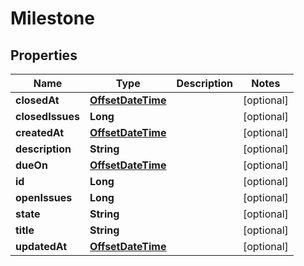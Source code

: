 
# Milestone

## Properties
Name | Type | Description | Notes
------------ | ------------- | ------------- | -------------
**closedAt** | [**OffsetDateTime**](OffsetDateTime.md) |  |  [optional]
**closedIssues** | **Long** |  |  [optional]
**createdAt** | [**OffsetDateTime**](OffsetDateTime.md) |  |  [optional]
**description** | **String** |  |  [optional]
**dueOn** | [**OffsetDateTime**](OffsetDateTime.md) |  |  [optional]
**id** | **Long** |  |  [optional]
**openIssues** | **Long** |  |  [optional]
**state** | **String** |  |  [optional]
**title** | **String** |  |  [optional]
**updatedAt** | [**OffsetDateTime**](OffsetDateTime.md) |  |  [optional]



